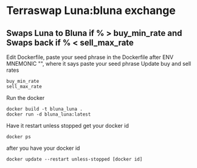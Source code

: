 # Terraswap Luna:bluna exchange
## Swaps Luna to Bluna if % > buy_min_rate and Swaps back if % < sell_max_rate 


Edit Dockerfile, paste your seed phrase in the Dockerfile after ENV MNEMONIC "", where it says paste your seed phrase
Update buy and sell rates
```
buy_min_rate
sell_max_rate 
```
Run the docker
```
docker build -t bluna_luna .
docker run -d bluna_luna:latest
```
Have it restart unless stopped
get your docker id
```
docker ps
```
after you have your docker id
```
docker update --restart unless-stopped [docker id]
```
